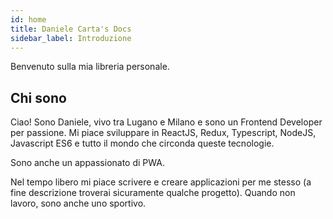 ```yaml
---
id: home
title: Daniele Carta's Docs
sidebar_label: Introduzione
---
```


Benvenuto sulla mia libreria personale.

## Chi sono

Ciao! Sono Daniele, vivo tra Lugano e Milano e sono un Frontend Developer per passione. Mi piace sviluppare in ReactJS, Redux, Typescript, NodeJS, Javascript ES6 e tutto il mondo che circonda queste tecnologie.

Sono anche un appassionato di PWA.

Nel tempo libero mi piace scrivere e creare applicazioni per me stesso (a fine descrizione troverai sicuramente qualche progetto). Quando non lavoro, sono anche uno sportivo.